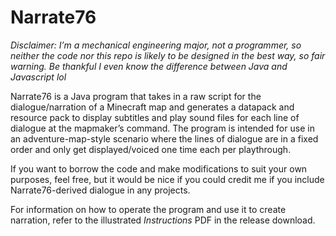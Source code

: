 # Narrate76

_Disclaimer: I’m a mechanical engineering major, not a programmer, so neither the code nor this repo is likely to be designed in the best way, so fair warning. Be thankful I even know the difference between Java and Javascript lol_

Narrate76 is a Java program that takes in a raw script for the dialogue/narration of a Minecraft map and generates a datapack and resource pack to display subtitles and play sound files for each line of dialogue at the mapmaker’s command. The program is intended for use in an adventure-map-style scenario where the lines of dialogue are in a fixed order and only get displayed/voiced one time each per playthrough.

If you want to borrow the code and make modifications to suit your own purposes, feel free, but it would be nice if you could credit me if you include Narrate76-derived dialogue in any projects.

For information on how to operate the program and use it to create narration, refer to the illustrated _Instructions_ PDF in the release download.
